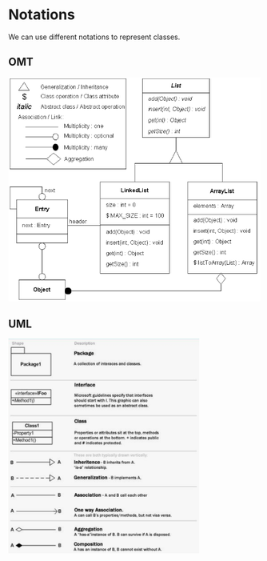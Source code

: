 # Notations

We can use different notations to represent classes.

## OMT

![omt](./omt.png)

## UML

![uml](./uml.png)
